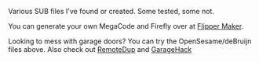 Various SUB files I've found or created. Some tested, some not.

You can generate your own MegaCode and Firefly over at [Flipper Maker](https://flippermaker.github.io/).

Looking to mess with garage doors? You can try the OpenSesame/deBruijn files above. Also check out [RemoteDup](https://www.ifoedit.com/RemoteDup.html) and [GarageHack](https://www.ifoedit.com/garagehack.html)
